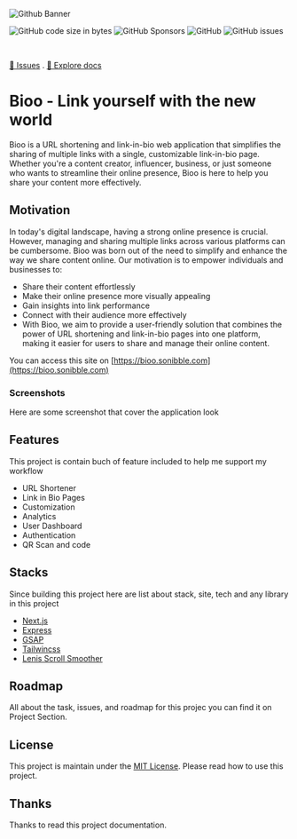 <!-- README -->

![Github Banner](https://github.com/nyomansunima/bioo/assets/54091887/9849a4c7-fda0-43ea-a192-3d4f337fb666)

![GitHub code size in bytes](https://img.shields.io/github/languages/code-size/nyomansunima/bioo)
![GitHub Sponsors](https://img.shields.io/github/sponsors/nyomansunima)
![GitHub](https://img.shields.io/github/license/nyomansunima/bioo)
![GitHub issues](https://img.shields.io/github/issues/nyomansunima/bioo)

<br/>

[🐛 Issues](https://github.com/nyomansunima/bioo/issues) . [📝 Explore docs](https://github.com/nyomansunima/bioo)

# Bioo - Link yourself with the new world

Bioo is a URL shortening and link-in-bio web application that simplifies the sharing of multiple links with a single, customizable link-in-bio page. Whether you're a content creator, influencer, business, or just someone who wants to streamline their online presence, Bioo is here to help you share your content more effectively.

## Motivation

In today's digital landscape, having a strong online presence is crucial. However, managing and sharing multiple links across various platforms can be cumbersome. Bioo was born out of the need to simplify and enhance the way we share content online. Our motivation is to empower individuals and businesses to:

- Share their content effortlessly
- Make their online presence more visually appealing
- Gain insights into link performance
- Connect with their audience more effectively
- With Bioo, we aim to provide a user-friendly solution that combines the power of URL shortening and link-in-bio pages into one platform, making it easier for users to share and manage their online content.

You can access this site on [https://bioo.sonibble.com](https://bioo.sonibble.com)

### Screenshots

Here are some screenshot that cover the application look

## Features

This project is contain buch of feature included to help me support my workflow

- URL Shortener
- Link in Bio Pages
- Customization
- Analytics
- User Dashboard
- Authentication
- QR Scan and code

## Stacks

Since building this project here are list about stack, site, tech and any library in this project

- [Next.js](https://nextjs.org)
- [Express](https://expressjs.org)
- [GSAP](https://greensock.com/gsap/)
- [Tailwincss](https://tailwindcss.com/)
- [Lenis Scroll Smoother](https://lenis.studiofreight.com/)

## Roadmap

All about the task, issues, and roadmap for this projec you can find it on Project Section.

## License

This project is maintain under the [MIT License](./LICENSE). Please read how to use this project.

## Thanks

Thanks to read this project documentation.
